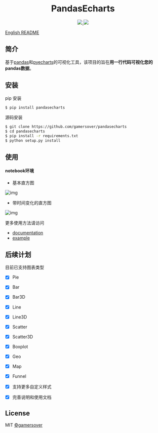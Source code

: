 <h1 align="center"> PandasEcharts </h1>

<p align="center">
  <a href="https://badge.fury.io/py/pandasecharts">
      <img src="https://badge.fury.io/py/pandasecharts.svg">
  </a>

  <a href="https://opensource.org/licenses/MIT">
      <img src="https://img.shields.io/github/license/gamersover/pandasecharts">
  </a>
</p>

[English README](README_en.md)

## 简介
基于[pandas](https://github.com/pandas-dev/pandas)和[pyecharts](https://github.com/pyecharts/pyecharts)的可视化工具，该项目的旨在**用一行代码可视化您的pandas数据**。

## 安装
pip 安装

```sh
$ pip install pandasecharts
```

源码安装

```sh
$ git clone https://github.com/gamersover/pandasecharts
$ cd pandasecharts
$ pip install -r requirements.txt
$ python setup.py install
```

## 使用

#### notebook环境

* 基本直方图
  
![img](https://cdn.jsdelivr.net/gh/gamersover/hexo_blog_assets@main/pandasecharts示例/Kapture-2021-12-02-at-19.51.26.6hc6dq7atk40.gif)

* 带时间变化的直方图
  
![img](https://cdn.jsdelivr.net/gh/gamersover/hexo_blog_assets@main/pandasecharts示例/Kapture-2021-12-02-at-19.56.33.28ztwkmukni8.gif)

更多使用方法请访问
* [documentation](https://caoqinping.com/tags/pandasecharts/)
* [example](examples/)

## 后续计划

目前已支持图表类型

* [x] Pie
* [x] Bar
* [x] Bar3D
* [x] Line
* [x] Line3D 
* [x] Scatter
* [x] Scatter3D
* [x] Boxplot
* [x] Geo
* [x] Map
* [x] Funnel
* [x] 支持更多自定义样式
* [x] 完善说明和使用文档




## License

MIT [©gamersover](https://github.com/gamersover)